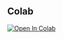## Colab
[![Open In Colab](https://colab.research.google.com/assets/colab-badge.svg)](https://colab.research.google.com/github/<your-username>/10-day-ai-build-sprint/blob/main/days/02/starter.ipynb) 